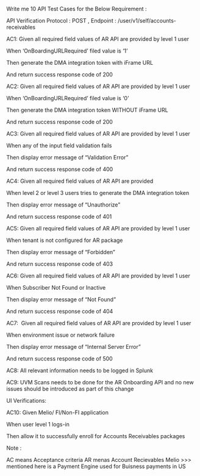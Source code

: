 Write me 10 API Test Cases for the Below Requirement :



API Verification Protocol : POST , Endpoint :  /user/v1/self/accounts-receivables




AC1: Given all required field values of AR API are provided by level 1 user

When ‘OnBoardingURLRequired’ filed value is ‘1’

Then generate the DMA integration token with iFrame URL

And return success response code of 200




AC2: Given all required field values of AR API are provided by level 1 user

When ‘OnBoardingURLRequired’ filed value is ‘0’

Then generate the DMA integration token WITHOUT iFrame URL

And return success response code of 200




AC3: Given all required field values of AR API are provided by level 1 user

When any of the input field validation fails

Then display error message of “Validation Error”

And return success response code of 400




AC4: Given all required field values of AR API are provided

When level 2 or level 3 users tries to generate the DMA integration token

Then display error message of “Unauthorize”

And return success response code of 401




AC5: Given all required field values of AR API are provided by level 1 user

When tenant is not configured for AR package

Then display error message of “Forbidden”

And return success response code of 403




AC6: Given all required field values of AR API are provided by level 1 user

When Subscriber Not Found or Inactive

Then display error message of “Not Found”

And return success response code of 404




AC7:  Given all required field values of AR API are provided by level 1 user

When environment issue or network failure

Then display error message of “Internal Server Error”

And return success response code of 500




AC8: All relevant information needs to be logged in Splunk




AC9: UVM Scans needs to be done for the AR Onboarding API and no new issues should be introduced as part of this change




UI Verifications:

AC10: Given Melio/ FI/Non-FI application

When user level 1 logs-in

Then allow it to successfully enroll for Accounts Receivables packages



Note :

AC means Acceptance criteria
AR menas Account Recievables 
Melio >>> mentioned here is a Payment Engine used for Buisness payments in US 
